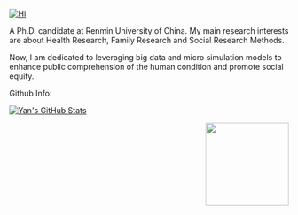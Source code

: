 [![Hi](https://readme-typing-svg.demolab.com?font=Didact+Gothic&size=36&pause=1000&color=1C2B2F&width=435&lines=Hi!+This+is+Yu-Teng.+)](https://git.io/typing-svg)

A Ph.D. candidate at Renmin University of China. My main research interests are about Health Research, Family Research and Social Research Methods. 

Now, I am dedicated to leveraging big data and micro simulation models to enhance public comprehension of the human condition and promote social equity.



Github Info:

[![Yan's GitHub Stats](https://blog-count.vercel.app/api?username=yanyuteng)](https://github.com/yanyuteng/BlogCount)

<img align='right' src="https://komarev.com/ghpvc/?username=yanyuteng&color=gray" width="150">

